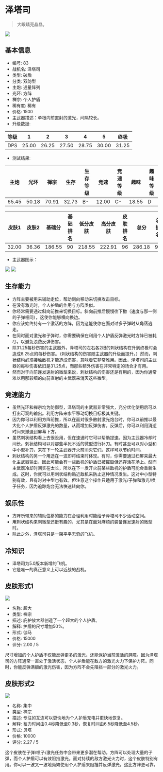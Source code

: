 # 泽塔司

> 大眼睛亮晶晶。

<img src="/ships/ship_83.png" style={{zoom:1}}/>

## 基本信息

- 编号: 83
- 战机名: 泽塔司
- 类型: 破盾
- 分类: 双防型
- 主炮: 通量阵列
- 光环: 方阵
- 禅宗: 个人护盾
- 稀有度: 稀有
- 价格: 1500
- 主武器描述：单根向前直射的激光，间隔较长。
- 升级数据: 

| 等级 | 1 | 2 | 3 | 4 | 5 | 终极 |
|--|--|--|--|--|--|--|
| DPS | 25.00 | 26.25 | 27.50 | 28.75 | 30.00 | 31.25 |

- 测试结果: 

| 主炮 | 光环 | 禅宗 | 生存 | 生存等级 | 竞速 | 竞速等级 | 趣味 | 趣味等级 |
|--|--|--|--|--|--|--|--|--|
| 65.45 | 50.18 | 70.91 | 32.73 | B- | 12.00 | C- | 18.55 | D |

| 皮肤1 | 皮肤2 | 基础分 | 基础排名 | 低分皮肤 | 高分皮肤 | 皮肤排名 | 总分 | 总排名 |
|--|--|--|--|--|--|--|--|--|
| 32.00 | 36.36 | 186.55 | 90 | 218.55 | 222.91 | 96 | 286.18 | 96 |

- 主武器图示：

<img src="/illustration/main_83.gif" style={{zoom:1}}/>
<img src="/illustration/main_83_scratch.gif" style={{zoom:1}}/>

## 生存能力

- 方阵主要被用来辅助走位，帮助侧向移动来切换攻击目标。
- 在没有激光时，个人护盾的作用与方阵类似。
- 你经常需要通过斜向前推来切换目标。斜向前推后慢慢往下撤（速度与那一侧的子弹相同），这使你能够横向换边。
- 你应该始终持有一个激活的方阵，因为这能使你在面对过多子弹时从角落逃走。
- 在同时面对激光和子弹时，你需要确保在利用个人护盾反弹激光时方阵已被耗尽，以避免浪费反弹伤害。
- 除31.25每秒伤害的主武器外，泽塔司的左右各2根的刺状结构在升到终极时会造成6.25点的每秒伤害。（刺状结构的伤害随主武器的升级而提升。）然而，刺状结构必须接触敌机才能造成伤害，意味着它非常难用。因此，泽塔司的主武器的每秒伤害依旧是31.25点，而那些额外伤害在非常特定的场合才有用。
- 然而对于向前连发速射的微型来说，刺状结构的伤害还是有用的，因为你通常难以用那较细的向前直射的主武器来消灭这些微型。

## 竞速能力

- 虽然光环和禅宗均为防御型，泽塔司的主武器非常强大，充分优化使用后可以打出可观的输出。利用方阵来水平移动切换目标极其关键。
- 因为你可以利用方阵前推，所以在面对很多散射激光炮台时，你可以前推以最大化个人护盾反弹激光的数量，从而增加反弹伤害。反弹后，你可以利用消逝时间来撤退到屏幕下方。
- 虽然刺状结构看上去很没用，但在速通时它可以帮助提速。因为主武器冷却时间长，刺状结构可以对那些半死不活的微型进行补刀。有时甚至可以对小型和中小型补刀，来在下一轮主武器开火前消灭它们。这样可以节约时间。
- 刺状结构的另一个用途在一波即将结束时体现。有时，你需要通过扫屏来最大化主武器输出，因此可能会有一些敌机的护盾已被摧毁但还存活在场上。然而主武器冷却时间实在太长，所以在下一发开火前某些敌机的护盾可能会重新生成。这时，你就可以用刺状结构贴近敌机来防止这种情况发生。这对中小型特别有效，且有时对中型也有效。但注意这个操作只适用于激光/子弹和激光/喷子任务，因为追踪炮台无法快速转向你。

## 娱乐性

- 方阵所带来的辅助位移的能力在合理利用时能给予泽塔司不少活动空间。
- 用刺状结构来刺微型还挺有趣的，尤其是在面对麻烦的装备连发速射的微型时。
- 除此之外，泽塔司只是一架平平无奇的飞机。

## 冷知识

- 泽塔司为5.0版本新增的飞机。
- 它是唯一的真正意义上可以近战的战机。

## 皮肤形式1

<img src="/ships/ship_83_apex_1.png" style={{zoom:1}}/>

- 名称: 超大
- 类型: 禅宗
- 描述: 庇护放大器创造了一个超大的个人护盾。
- 解释: 护盾的尺寸增加50%。
- 形式: 伽马
- 价格: 15000
- 评分: 2.00 / 5

尺寸增加的个人护盾不仅能反弹更多的激光，还能保护当前激活的屏障。因为泽塔司的方阵通常一直处于激活状态，个人护盾能在敌方的激光火力下保护方阵。同时，你能反弹满额的激光伤害，因为方阵不会先阻挡一部分的激光火力。

## 皮肤形式2

<img src="/ships/ship_83_apex_2.png" style={{zoom:1}}/>

- 名称: 集中
- 类型: 禅宗
- 描述: 专注的互连可以更快地为个人护盾充电并更快地恢复。
- 解释: 蓄力时间由0.4秒降低至0.3秒，恢复时间由6.5秒降低至4.5秒。
- 形式: 贝塔
- 价格: 10000
- 评分: 2.27 / 5

这个皮肤在子弹/喷子/激光任务中会带来更多潜在帮助。方阵可以处理大量的子弹，而个人护盾可以有效阻挡激光。面对持续的敌方激光火力时，这个皮肤特别有用。你可以一波又一波地频繁使用个人护盾来阻挡并反弹激光，这比方阵更可靠。
